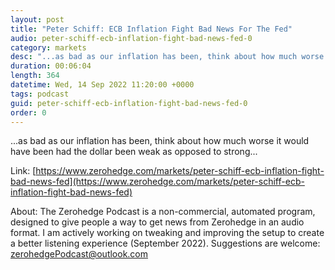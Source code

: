 ```yaml
---
layout: post
title: "Peter Schiff: ECB Inflation Fight Bad News For The Fed"
audio: peter-schiff-ecb-inflation-fight-bad-news-fed-0
category: markets
desc: "...as bad as our inflation has been, think about how much worse it would have been had the dollar been weak as opposed to strong..."
duration: 00:06:04
length: 364
datetime: Wed, 14 Sep 2022 11:20:00 +0000
tags: podcast
guid: peter-schiff-ecb-inflation-fight-bad-news-fed-0
order: 0
---
```

...as bad as our inflation has been, think about how much worse it would have been had the dollar been weak as opposed to strong...

Link: [https://www.zerohedge.com/markets/peter-schiff-ecb-inflation-fight-bad-news-fed](https://www.zerohedge.com/markets/peter-schiff-ecb-inflation-fight-bad-news-fed)

About: The Zerohedge Podcast is a non-commercial, automated program, designed to give people a way to get news from Zerohedge in an audio format.  I am actively working on tweaking and improving the setup to create a better listening experience (September 2022).  Suggestions are welcome: [zerohedgePodcast@outlook.com](mailto:zerohedgePodcast@outlook.com)